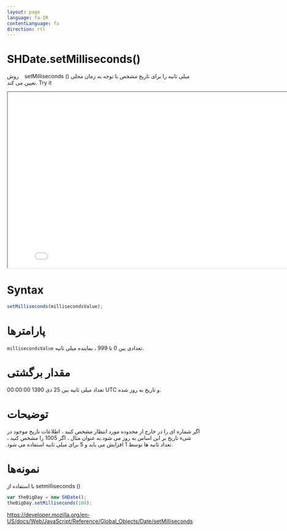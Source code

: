 ```yaml
---
layout: page
language: fa-IR
contentLanguage: fa
direction: rtl
---
```


# SHDate.setMilliseconds()

روش <code dir = "ltr"> </code> setMilliseconds () میلی ثانیه را برای تاریخ مشخص با توجه به زمان محلی تعیین می کند.
Try it

<iframe style="width: 830px; height: 460px;" src="/SHDateTime-js/examples/live.html?function=setMilliseconds" title="MDN Web Docs Interactive Example" loading="lazy"></iframe>
<br/>

# Syntax

```js
setMilliseconds(millisecondsValue);
```

# پارامترها

<code dir="ltr">millisecondsValue</code>
تعدادی بین 0 تا 999 ، نماینده میلی ثانیه.

# مقدار برگشتی

تعداد میلی ثانیه بین 25 دی 1390 00:00:00 UTC و تاریخ به روز شده.

# توضیحات

اگر شماره ای را در خارج از محدوده مورد انتظار مشخص کنید ، اطلاعات تاریخ موجود در شیء تاریخ بر این اساس به روز می شود.به عنوان مثال ، اگر 1005 را مشخص کنید ، تعداد ثانیه ها توسط 1 افزایش می یابد و 5 برای میلی ثانیه استفاده می شود.

# نمونه‌ها

با استفاده از <code dir="ltr"></code>setmilliseconds ()

```js
var theBigDay = new SHDate();
theBigDay.setMilliseconds(100);
```

https://developer.mozilla.org/en-US/docs/Web/JavaScript/Reference/Global_Objects/Date/setMilliseconds
